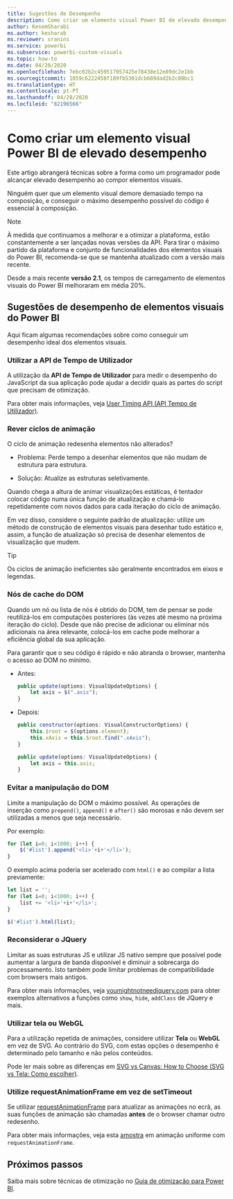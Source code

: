 ```yaml
---
title: Sugestões de Desempenho
description: Como criar um elemento visual Power BI de elevado desempenho
author: KesemSharabi
ms.author: kesharab
ms.reviewer: sranins
ms.service: powerbi
ms.subservice: powerbi-custom-visuals
ms.topic: how-to
ms.date: 04/20/2020
ms.openlocfilehash: 7ebc02b2c459517957425e78438e12e89dc2e1bb
ms.sourcegitcommit: 1059c6222458f189fb5301dcb689dad2b2c00bc1
ms.translationtype: HT
ms.contentlocale: pt-PT
ms.lasthandoff: 04/28/2020
ms.locfileid: "82196566"
---
```

# <a name="how-to-build-a-high-performance-power-bi-visual"></a>Como criar um elemento visual Power BI de elevado desempenho
Este artigo abrangerá técnicas sobre a forma como um programador pode alcançar elevado desempenho ao compor elementos visuais. 

Ninguém quer que um elemento visual demore demasiado tempo na composição, e conseguir o máximo desempenho possível do código é essencial à composição. 

> [!NOTE]
> À medida que continuamos a melhorar e a otimizar a plataforma, estão constantemente a ser lançadas novas versões da API. Para tirar o máximo partido da plataforma e conjunto de funcionalidades dos elementos visuais do Power BI, recomenda-se que se mantenha atualizado com a versão mais recente.
>
> Desde a mais recente **versão 2.1**, os tempos de carregamento de elementos visuais do Power BI melhoraram em média 20%.

## <a name="power-bi-visual-performance-tips"></a>Sugestões de desempenho de elementos visuais do Power BI
Aqui ficam algumas recomendações sobre como conseguir um desempenho ideal dos elementos visuais. 

### <a name="use-user-timing-api"></a>Utilizar a API de Tempo de Utilizador
A utilização da **API de Tempo de Utilizador** para medir o desempenho do JavaScript da sua aplicação pode ajudar a decidir quais as partes do script que precisam de otimização.

Para obter mais informações, veja [User Timing API (API Tempo de Utilizador)](https://msdn.microsoft.com/library/hh772738(v=vs.85).aspx).

### <a name="review-animation-loops"></a>Rever ciclos de animação
O ciclo de animação redesenha elementos não alterados? 

 - Problema: Perde tempo a desenhar elementos que não mudam de estrutura para estrutura.

 - Solução: Atualize as estruturas seletivamente. 
 
Quando chega a altura de animar visualizações estáticas, é tentador colocar código numa única função de atualização e chamá-lo repetidamente com novos dados para cada iteração do ciclo de animação.

Em vez disso, considere o seguinte padrão de atualização: utilize um método de construção de elementos visuais para desenhar tudo estático e, assim, a função de atualização só precisa de desenhar elementos de visualização que mudem. 

   > [!TIP]
   > Os ciclos de animação ineficientes são geralmente encontrados em eixos e legendas.

### <a name="cache-dom-nodes"></a>Nós de cache do DOM 
Quando um nó ou lista de nós é obtido do DOM, tem de pensar se pode reutilizá-los em computações posteriores (às vezes até mesmo na próxima iteração do ciclo). Desde que não precise de adicionar ou eliminar nós adicionais na área relevante, colocá-los em cache pode melhorar a eficiência global da sua aplicação.

Para garantir que o seu código é rápido e não abranda o browser, mantenha o acesso ao DOM no mínimo. 

- Antes: 

   ```javascript
   public update(options: VisualUpdateOptions) { 
       let axis = $(".axis"); 
   }
   ```

- Depois: 

   ```javascript
   public constructor(options: VisualConstructorOptions) { 
       this.$root = $(options.element); 
       this.xAxis = this.$root.find(".xAxis"); 
   } 
 
   public update(options: VisualUpdateOptions) { 
       let axis = this.axis; 
   }
   ```

### <a name="avoid-dom-manipulation"></a>Evitar a manipulação do DOM 
Limite a manipulação do DOM o máximo possível.  As operações de inserção como `prepend()`, `append()` e `after()` são morosas e não devem ser utilizadas a menos que seja necessário.

Por exemplo:

  ```javascript
  for (let i=0; i<1000; i++) { 
      $('#list').append('<li>'+i+'</li>');
  }
  ```

O exemplo acima poderia ser acelerado com `html()` e ao compilar a lista previamente: 

  ```javascript
  let list = ''; 
  for (let i=0; i<1000; i++) { 
      list += '<li>'+i+'</li>'; 
  } 

  $('#list').html(list); 
  ```

### <a name="reconsider-jquery"></a>Reconsiderar o JQuery

Limitar as suas estruturas JS e utilizar JS nativo sempre que possível pode aumentar a largura de banda disponível e diminuir a sobrecarga do processamento. Isto também pode limitar problemas de compatibilidade com browsers mais antigos. 

Para obter mais informações, veja [youmightnotneedjquery.com](http://youmightnotneedjquery.com/) para obter exemplos alternativos a funções como `show`, `hide`, `addClass` de JQuery e mais.  

### <a name="use-canvas-or-webgl"></a>Utilizar tela ou WebGL 
Para a utilização repetida de animações, considere utilizar **Tela** ou **WebGL** em vez de SVG. Ao contrário do SVG, com estas opções o desempenho é determinado pelo tamanho e não pelos conteúdos. 

Pode ler mais sobre as diferenças em [SVG vs Canvas: How to Choose (SVG vs Tela: Como escolher)](https://msdn.microsoft.com/library/gg193983(v=vs.85).aspx). 

### <a name="use-requestanimationframe-instead-of-settimeout"></a>Utilize requestAnimationFrame em vez de setTimeout 
Se utilizar [requestAnimationFrame](https://www.w3.org/TR/animation-timing/) para atualizar as animações no ecrã, as suas funções de animação são chamadas **antes** de o browser chamar outro redesenho.

Para obter mais informações, veja esta [amostra](https://testdrive-archive.azurewebsites.net/Graphics/RequestAnimationFrame/Default.html) em animação uniforme com `requestAnimationFrame`.

## <a name="next-steps"></a>Próximos passos

Saiba mais sobre técnicas de otimização no [Guia de otimização para Power BI](/power-bi/guidance/power-bi-optimization).
